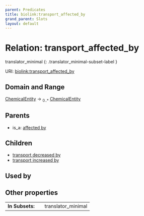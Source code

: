 ```yaml
---
parent: Predicates
title: biolink:transport_affected_by
grand_parent: Slots
layout: default
---
```


# Relation: transport_affected_by

translator_minimal
{: .translator_minimal-subset-label }




URI: [biolink:transport_affected_by](https://w3id.org/biolink/vocab/transport_affected_by)

## Domain and Range

[ChemicalEntity](ChemicalEntity.md) ->  <sub>0..\*</sub> [ChemicalEntity](ChemicalEntity.md)

## Parents

 *  is_a: [affected by](affected_by.md)

## Children

 *  [transport decreased by](transport_decreased_by.md)
 *  [transport increased by](transport_increased_by.md)

## Used by


## Other properties

|  |  |  |
| --- | --- | --- |
| **In Subsets:** | | translator_minimal |

